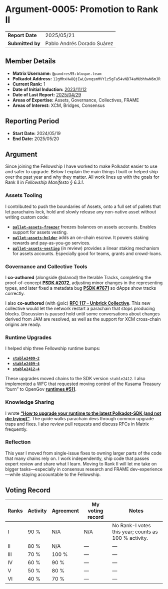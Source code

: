 # Argument-0005: Promotion to Rank II

|                  |                            |
| ---------------- | -------------------------- |
| **Report Date**  | 2025/05/21                 |
| **Submitted by** | Pablo Andrés Dorado Suárez |

## Member Details

- **Matrix Username:** `@pandres95:bloque.team`
- **Polkadot Address:** `12gMhxHw8QjEwLQvnqsmMVY1z5gFa54vND74aMUbhhwN6mJR`
- **Current Rank:** 1
- **Date of Initial Induction:** [2023/11/12](https://collectives.subsquare.io/fellowship/referenda/38)
- **Date of Last Report:** [2025/04/29](https://github.com/polkadot-fellows/Evaluations/blob/main/evidence/pandres95/00004-2025-04-retain-rank-1.md)
- **Areas of Expertise:** Assets, Governance, Collectives, FRAME
- **Areas of Interest:** XCM, Bridges, Consensus

## Reporting Period

- **Start Date:** 2024/05/19
- **End Date:** 2025/05/20

## Argument

Since joining the Fellowship I have worked to make Polkadot easier to use and safer to upgrade. Below I explain the main things I built or helped ship over the past year and why they matter. All work lines up with the goals for Rank II in _Fellowship Manifesto § 6.3.1_.

### Assets Tooling

I contributed to push the boundaries of Assets, onto a full set of pallets that let parachains lock, hold and slowly release any non-native asset without writing custom code:

- **[`pallet-assets-freezer`](https://github.com/paritytech/polkadot-sdk/pull/3951)** freezes balances on assets accounts. Enables support for assets vesting.
- **[`pallet-assets-holder`](https://github.com/paritytech/polkadot-sdk/pull/4530)** adds an on-chain escrow. It powers staking rewards and pay-as-you-go services.
- **[`pallet-assets-vesting`](https://github.com/paritytech/polkadot-sdk/pull/7404)** (in review) provides a linear staking mechanism for assets accounts. Especially good for teams, grants and crowd-loans.

### Governance and Collective Tools

I **co-authored** (alongside @olanod) the Iterable Tracks, completing the proof-of-concept **[PSDK #2072](https://github.com/paritytech/polkadot-sdk/pull/2072)**, adjusting minor changes in the representing types, and later fixed a metadata bug **[PSDK #7671](https://github.com/paritytech/polkadot-sdk/pull/7671)** so dApps show tracks correctly.

I also **co-authored** (with @xlc) **[RFC 117 – Unbrick Collective](https://github.com/polkadot-fellows/RFCs/pull/117)**. This new collective would let the network restart a parachain that stops producing blocks. Discussion is paused hold until some conversations about changes derived from JAM are resolved, as well as the support for XCM cross-chain origins are ready.

### Runtime Upgrades

I helped ship three Fellowship runtime bumps:

- **[`stable2409-2`](https://github.com/polkadot-fellows/runtimes/pull/490)**
- **[`stable2409-4`](https://github.com/polkadot-fellows/runtimes/pull/568)**
- **[`stable2412-4`](https://github.com/polkadot-fellows/runtimes/pull/606)**

These upgrades moved chains to the SDK version `stable2412`. I also implemented a WFC that requested moving control of the Kusama Treasury “burn” to OpenGov **[runtimes #511](https://github.com/polkadot-fellows/runtimes/pull/511)**.

### Knowledge Sharing

I wrote **[“How to upgrade your runtime to the latest Polkadot-SDK (and not die trying)”](https://forum.polkadot.network/t/guide-how-to-upgrade-your-runtime-to-the-latest-version-of-polkadot-sdk-and-not-die-trying/13016)**. The guide walks parachain devs through common upgrade traps and fixes. I also review pull requests and discuss RFCs in Matrix frequently.

### Reflection

This year I moved from single-issue fixes to owning larger parts of the code that many chains rely on. I work independently, ship code that passes expert review and share what I learn. Moving to Rank II will let me take on bigger tasks—especially in consensus research and FRAME dev-experience—while staying accountable to the Fellowship.

## Voting Record

| Ranks | Activity | Agreement | My voting record | Notes |
|-------|----------|-----------|------------------|-------|
| I     | 90 %     | N/A       | N/A              | No Rank-I votes this year; counts as 100 % activity. |
| II    | 80 %     | N/A       | —                | —     |
| III   | 70 %     | 100 %     | —                | —     |
| IV    | 60 %     | 90 %      | —                | —     |
| V     | 50 %     | 80 %      | —                | —     |
| VI    | 40 %     | 70 %      | —                | —     |
